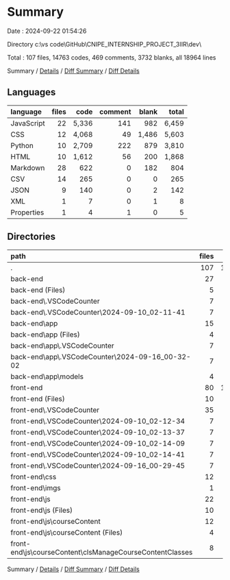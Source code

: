 # Summary

Date : 2024-09-22 01:54:26

Directory c:\\vs code\\GitHub\\CNIPE_INTERNSHIP_PROJECT_3IIR\\dev\\

Total : 107 files,  14763 codes, 469 comments, 3732 blanks, all 18964 lines

Summary / [Details](details.md) / [Diff Summary](diff.md) / [Diff Details](diff-details.md)

## Languages
| language | files | code | comment | blank | total |
| :--- | ---: | ---: | ---: | ---: | ---: |
| JavaScript | 22 | 5,336 | 141 | 982 | 6,459 |
| CSS | 12 | 4,068 | 49 | 1,486 | 5,603 |
| Python | 10 | 2,709 | 222 | 879 | 3,810 |
| HTML | 10 | 1,612 | 56 | 200 | 1,868 |
| Markdown | 28 | 622 | 0 | 182 | 804 |
| CSV | 14 | 265 | 0 | 0 | 265 |
| JSON | 9 | 140 | 0 | 2 | 142 |
| XML | 1 | 7 | 0 | 1 | 8 |
| Properties | 1 | 4 | 1 | 0 | 5 |

## Directories
| path | files | code | comment | blank | total |
| :--- | ---: | ---: | ---: | ---: | ---: |
| . | 107 | 14,763 | 469 | 3,732 | 18,964 |
| back-end | 27 | 2,994 | 223 | 933 | 4,150 |
| back-end (Files) | 5 | 151 | 1 | 9 | 161 |
| back-end\\.VSCodeCounter | 7 | 81 | 0 | 26 | 107 |
| back-end\\.VSCodeCounter\\2024-09-10_02-11-41 | 7 | 81 | 0 | 26 | 107 |
| back-end\\app | 15 | 2,762 | 222 | 898 | 3,882 |
| back-end\\app (Files) | 4 | 1,581 | 123 | 558 | 2,262 |
| back-end\\app\\.VSCodeCounter | 7 | 67 | 0 | 26 | 93 |
| back-end\\app\\.VSCodeCounter\\2024-09-16_00-32-02 | 7 | 67 | 0 | 26 | 93 |
| back-end\\app\\models | 4 | 1,114 | 99 | 314 | 1,527 |
| front-end | 80 | 11,769 | 246 | 2,799 | 14,814 |
| front-end (Files) | 10 | 1,612 | 56 | 200 | 1,868 |
| front-end\\.VSCodeCounter | 35 | 746 | 0 | 130 | 876 |
| front-end\\.VSCodeCounter\\2024-09-10_02-12-34 | 7 | 130 | 0 | 26 | 156 |
| front-end\\.VSCodeCounter\\2024-09-10_02-13-37 | 7 | 131 | 0 | 26 | 157 |
| front-end\\.VSCodeCounter\\2024-09-10_02-14-09 | 7 | 131 | 0 | 26 | 157 |
| front-end\\.VSCodeCounter\\2024-09-10_02-14-41 | 7 | 131 | 0 | 26 | 157 |
| front-end\\.VSCodeCounter\\2024-09-16_00-29-45 | 7 | 223 | 0 | 26 | 249 |
| front-end\\css | 12 | 4,068 | 49 | 1,486 | 5,603 |
| front-end\\imgs | 1 | 7 | 0 | 1 | 8 |
| front-end\\js | 22 | 5,336 | 141 | 982 | 6,459 |
| front-end\\js (Files) | 10 | 2,619 | 66 | 507 | 3,192 |
| front-end\\js\\courseContent | 12 | 2,717 | 75 | 475 | 3,267 |
| front-end\\js\\courseContent (Files) | 4 | 268 | 4 | 52 | 324 |
| front-end\\js\\courseContent\\clsManageCourseContentClasses | 8 | 2,449 | 71 | 423 | 2,943 |

Summary / [Details](details.md) / [Diff Summary](diff.md) / [Diff Details](diff-details.md)